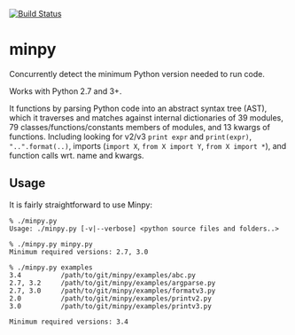 [![Build Status](https://travis-ci.org/netromdk/minpy.svg?branch=master)](https://travis-ci.org/netromdk/minpy)

# minpy
Concurrently detect the minimum Python version needed to run code.

Works with Python 2.7 and 3+.

It functions by parsing Python code into an abstract syntax tree (AST), which it traverses and matches against internal dictionaries of 39 modules, 79 classes/functions/constants members of modules, and 13 kwargs of functions. Including looking for v2/v3 `print expr` and `print(expr)`, `"..".format(..)`, imports (`import X`, `from X import Y`, `from X import *`), and function calls wrt. name and kwargs.

## Usage
It is fairly straightforward to use Minpy:
```
% ./minpy.py
Usage: ./minpy.py [-v|--verbose] <python source files and folders..>

% ./minpy.py minpy.py
Minimum required versions: 2.7, 3.0

% ./minpy.py examples
3.4          /path/to/git/minpy/examples/abc.py
2.7, 3.2     /path/to/git/minpy/examples/argparse.py
2.7, 3.0     /path/to/git/minpy/examples/formatv3.py
2.0          /path/to/git/minpy/examples/printv2.py
3.0          /path/to/git/minpy/examples/printv3.py

Minimum required versions: 3.4
```
